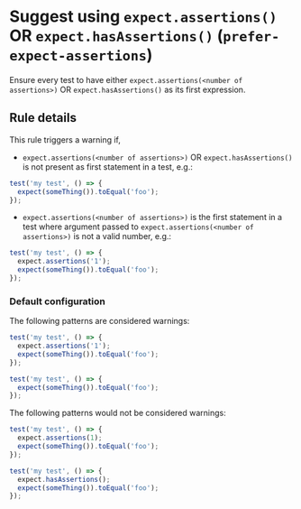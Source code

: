 # Suggest using `expect.assertions()` OR `expect.hasAssertions()` (`prefer-expect-assertions`)

Ensure every test to have either `expect.assertions(<number of assertions>)` OR
`expect.hasAssertions()` as its first expression.

## Rule details

This rule triggers a warning if,

- `expect.assertions(<number of assertions>)` OR `expect.hasAssertions()` is not
  present as first statement in a test, e.g.:

```js
test('my test', () => {
  expect(someThing()).toEqual('foo');
});
```

- `expect.assertions(<number of assertions>)` is the first statement in a test
  where argument passed to `expect.assertions(<number of assertions>)` is not a
  valid number, e.g.:

```js
test('my test', () => {
  expect.assertions('1');
  expect(someThing()).toEqual('foo');
});
```

### Default configuration

The following patterns are considered warnings:

```js
test('my test', () => {
  expect.assertions('1');
  expect(someThing()).toEqual('foo');
});

test('my test', () => {
  expect(someThing()).toEqual('foo');
});
```

The following patterns would not be considered warnings:

```js
test('my test', () => {
  expect.assertions(1);
  expect(someThing()).toEqual('foo');
});

test('my test', () => {
  expect.hasAssertions();
  expect(someThing()).toEqual('foo');
});
```

